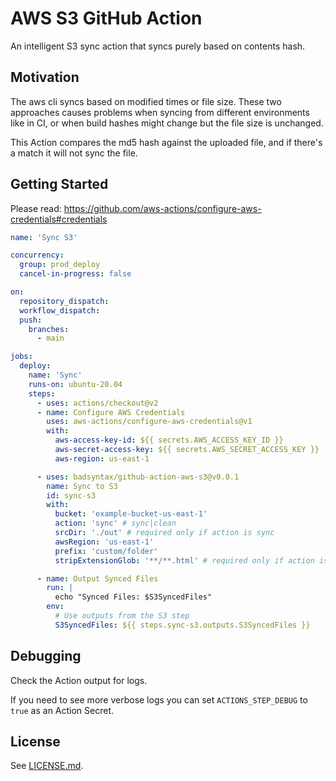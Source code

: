 # AWS S3 GitHub Action

An intelligent S3 sync action that syncs purely based on contents hash.

## Motivation

The aws cli syncs based on modified times or file size. These two approaches causes problems when syncing from different environments like in CI, or when build hashes might change but the file size is unchanged.

This Action compares the md5 hash against the uploaded file, and if there's a match it will not sync the file.

## Getting Started

Please read: <https://github.com/aws-actions/configure-aws-credentials#credentials>

```yml
name: 'Sync S3'

concurrency:
  group: prod_deploy
  cancel-in-progress: false

on:
  repository_dispatch:
  workflow_dispatch:
  push:
    branches:
      - main

jobs:
  deploy:
    name: 'Sync'
    runs-on: ubuntu-20.04
    steps:
      - uses: actions/checkout@v2
      - name: Configure AWS Credentials
        uses: aws-actions/configure-aws-credentials@v1
        with:
          aws-access-key-id: ${{ secrets.AWS_ACCESS_KEY_ID }}
          aws-secret-access-key: ${{ secrets.AWS_SECRET_ACCESS_KEY }}
          aws-region: us-east-1

      - uses: badsyntax/github-action-aws-s3@v0.0.1
        name: Sync to S3
        id: sync-s3
        with:
          bucket: 'example-bucket-us-east-1'
          action: 'sync' # sync|clean
          srcDir: './out' # required only if action is sync
          awsRegion: 'us-east-1'
          prefix: 'custom/folder'
          stripExtensionGlob: '**/**.html' # required only if action is sync

      - name: Output Synced Files
        run: |
          echo "Synced Files: $S3SyncedFiles"
        env:
          # Use outputs from the S3 step
          S3SyncedFiles: ${{ steps.sync-s3.outputs.S3SyncedFiles }}
```

## Debugging

Check the Action output for logs.

If you need to see more verbose logs you can set `ACTIONS_STEP_DEBUG` to `true` as an Action Secret.

## License

See [LICENSE.md](./LICENSE.md).
